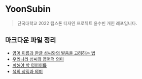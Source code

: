 # YoonSubin

> 단국대학교 2022 캡스톤 디자인 프로젝트 윤수빈 개인 레포입니다.

## 마크다운 파일 정리

- [영어 이름과 한글 성씨와의 발음을 고려하는 법](./Reference/pronunciation.md)
- [우리나라 성씨의 영어적 의미](./Reference/koreanLastname.md)
- [피해야 할 영어이름](./Reference/namesToAvoid)
- [색의 상징과 의미](./Reference/colors.md)